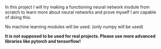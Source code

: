 In this project I will try making a functioning neural network module from scratch to learn more about neural networks and prove myself I am capable of doing this. 

No machine learning modules will be used. (only numpy will be used)

**It is not supposed to be used for real projects. Please use more advanced libraries like pytorch and tensorflow!**
